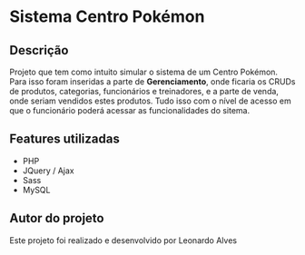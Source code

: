 # Sistema Centro Pokémon

## Descrição
Projeto que tem como intuito simular o sistema de um Centro Pokémon. Para isso foram inseridas a parte de **Gerenciamento**, onde ficaria os CRUDs de produtos, categorias, funcionários e treinadores, e a parte de venda, onde seriam vendidos estes produtos. Tudo isso com o nível de acesso em que o funcionário poderá acessar as funcionalidades do sitema.

## Features utilizadas
* PHP
* JQuery / Ajax
* Sass
* MySQL

## Autor do projeto
Este projeto foi realizado e desenvolvido por Leonardo Alves
